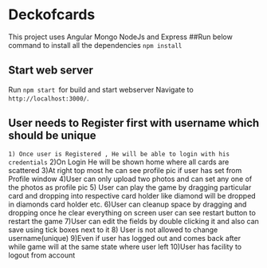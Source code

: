 # Deckofcards

This project uses Angular Mongo NodeJs and Express
##Run  below command to install all the dependencies
`npm install`

## Start web server

Run `npm start `for build and start  webserver Navigate to `http://localhost:3000/`.

## User needs to Register first with username which should be unique 

```1) Once user is Registered , He will be able to login with his credentials```  2)On Login He will be shown home where all cards are scattered 
3)At right top most he can see profile pic if user has set from Profile window
4)User can only upload two photos and can set any one of the photos as profile pic
5) User can play the game by dragging particular card and dropping into respective card holder like diamond will be dropped in diamonds card holder etc.
6)User can cleanup space  by dragging and dropping once he clear everything on screen user can see restart button to restart the game
7)User can edit the fields by double clicking it and also can save using tick boxes next to it
8) User is not allowed to change username(unique)
9)Even if user has logged out and comes back after while game will  at the same state where user left 
10)User has facility to logout from account


